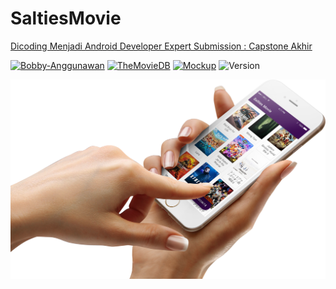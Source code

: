 # SaltiesMovie

[Dicoding  Menjadi Android Developer Expert Submission : Capstone Akhir](https://www.dicoding.com/academies/165)

[![Bobby-Anggunawan](https://circleci.com/gh/Bobby-Anggunawan/SaltiesMovie.svg?style=svg)](https://circleci.com/gh/Bobby-Anggunawan/SaltiesMovie)
[![TheMovieDB](https://img.shields.io/badge/API-TMDb-informational)](https://www.themoviedb.org/)
[![Mockup](https://img.shields.io/badge/mockup-Pixelbuddha-informational)](https://pixelbuddha.net/mockups/iphone-6-android-mockup)
![Version](https://img.shields.io/badge/kotlin-1.5.0-informational.svg)

![SaltiesMovie](https://github.com/Bobby-Anggunawan/SaltiesMovie/blob/master/readme_assets/mockup.png)